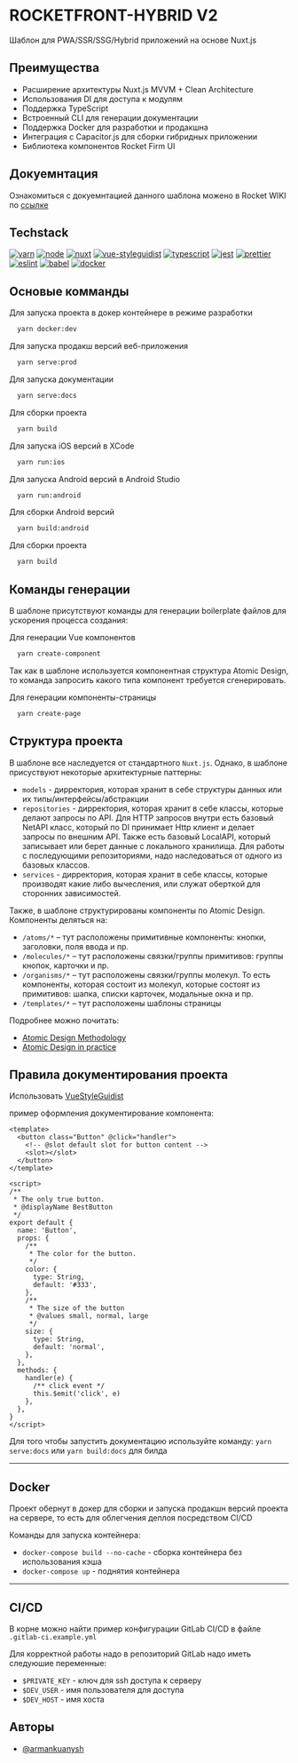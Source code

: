 
# ROCKETFRONT-HYBRID V2

Шаблон для PWA/SSR/SSG/Hybrid приложений на основе Nuxt.js

## Преимущества

- Расширение архитектуры Nuxt.js MVVM + Clean Architecture
- Использования DI для доступа к модулям
- Поддержка TypeScript
- Встроенный CLI для генерации документации
- Поддержка Docker для разработки и продакшна
- Интеграция с Capacitor.js для сборки гибридных приложении
- Библиотека компонентов Rocket Firm UI

## Докуемнтация

Ознакомиться с докуемнтацией данного шаблона можено в Rocket WIKI по [ссылке](https://wiki.rocketfirm.com/books/rocketfront-hybrid)

## Techstack

[![yarn](https://img.shields.io/static/v1?label=yarn&message=1.22.10&color=2c8ebb&style=for-the-badge&logo=yarn&logoColor=white)](https://yarnpkg.com/)
[![node](https://img.shields.io/static/v1?label=node&message=14.x&color=026E00&style=for-the-badge&logo=node.js&logoColor=white)](https://nodejs.org/en/)
[![nuxt](https://img.shields.io/static/v1?label=nuxt.js&message=2.15.3&color=01C58E&style=for-the-badge&logo=nuxt.js&logoColor=white)](https://ru.nuxtjs.org/)
[![vue-styleguidist](https://img.shields.io/static/v1?label=vue-styleguidist&message=4.26.1&color=354A5E&style=for-the-badge)](https://vue-styleguidist.github.io/)
[![typescript](https://img.shields.io/static/v1?label=typescript&message=4.2.3&color=3278C7&style=for-the-badge&logo=typescript&logoColor=white)](https://www.typescriptlang.org/)
[![jest](https://img.shields.io/static/v1?label=jest&message=26.6.3&color=F75001&style=for-the-badge&logo=jest&logoColor=white)](https://jestjs.io/)
[![prettier](https://img.shields.io/static/v1?label=prettier&message=2.2.1&color=F7B93E&style=for-the-badge&logo=prettier&logoColor=white)](https://prettier.io/)
[![eslint](https://img.shields.io/static/v1?label=eslint&message=7.23.0&color=4B32C3&style=for-the-badge&logo=eslint&logoColor=white)](https://eslint.org/)
[![babel](https://img.shields.io/static/v1?label=babel&message=7.9.0&color=F9DC3E&style=for-the-badge&logo=babel&logoColor=white)](https://prettier.io/)
[![docker](https://img.shields.io/static/v1?label=docker&message=19.03.13&color=0086CC&style=for-the-badge&logo=docker&logoColor=white)](https://www.docker.com/)
## Основые комманды

Для запуска проекта в докер контейнере в режиме разработки

```bash
  yarn docker:dev
```

Для запуска продакш версий веб-приложения

```bash
  yarn serve:prod
```

Для запуска документации

```bash
  yarn serve:docs
```

Для сборки проекта

```bash
  yarn build
```

Для запуска iOS версий в XCode

```bash
  yarn run:ios
```

Для запуска Android версий в Android Studio

```bash
  yarn run:android
```

Для сборки Android версий

```bash
  yarn build:android
```

Для сборки проекта

```bash
  yarn build
```

## Команды генерации

В шаблоне присутствуют команды для генерации boilerplate файлов для ускорения процесса создания:

Для генерации Vue компонентов

```bash
  yarn create-component
```

Так как в шаблоне используется компонентная структура Atomic Design, то команда запросить какого типа компонент требуется сгенерировать.


Для генерации компоненты-страницы

```bash
  yarn create-page
```

## Структура проекта

В шаблоне все наследуется от стандартного `Nuxt.js`. Однако, в шаблоне присуствуют некоторые архитектурные паттерны:

- `models` - дирректория, которая хранит в себе структуры данных или их типы/интерфейсы/абстракции
- `repositories` - дирректория, которая хранит в себе классы, которые делают запросы по API. Для HTTP запросов внутри есть базовый NetAPI класс, который по DI принимает Http клиент и делает запросы по внешним API. Также есть базовый LocalAPI, который записывает или берет данные с локального хранилища. Для работы с последующими репозиториями, надо наследоваться от одного из базовых классов.
- `services` - дирректория, которая хранит в себе классы, которые производят какие либо вычесления, или служат оберткой для сторонних зависимостей.

Также, в шаблоне структурированы компоненты по Atomic Design. Компоненты деляться на:

- `/atoms/*` – тут расположены примитивные компоненты: кнопки, заголовки, поля ввода и пр.
- `/molecules/*` – тут расположены связки/группы примитивов: группы кнопок, карточки и пр.
- `/organisms/*` – тут расположены связки/группы молекул. То есть компоненты, которая состоит из молекул, которые состоят из примитивов: шапка, списки карточек, модальные окна и пр.
- `/templates/*` – тут расположены шаблоны страницы

Подробнее можно почитать:

- [Atomic Design Methodology](https://atomicdesign.bradfrost.com/chapter-2/)
- [Atomic Design in practice](https://blog.ippon.tech/atomic-design-in-practice/)

## Правила документирования проекта

Использовать [VueStyleGuidist](https://vue-styleguidist.github.io/docs/Documenting.html)

пример оформления документирование компонента:

```vue
<template>
  <button class="Button" @click="handler">
    <!-- @slot default slot for button content -->
    <slot></slot>
  </button>
</template>

<script>
/**
 * The only true button.
 * @displayName BestButton
 */
export default {
  name: 'Button',
  props: {
    /**
     * The color for the button.
     */
    color: {
      type: String,
      default: '#333',
    },
    /**
     * The size of the button
     * @values small, normal, large
     */
    size: {
      type: String,
      default: 'normal',
    },
  },
  methods: {
    handler(e) {
      /** click event */
      this.$emit('click', e)
    },
  },
}
</script>
```

Для того чтобы запустить документацию используйте команду: `yarn serve:docs` или `yarn build:docs` для билда

---

## Docker

Проект обернут в докер для сборки и запуска продакшн версий проекта на сервере, то есть для облегчения деплоя посредством CI/CD

Команды для запуска контейнера:

- `docker-compose build --no-cache` - сборка контейнера без использования кэша
- `docker-compose up` - поднятия контейнера

---

## CI/CD

В корне можно найти пример конфигурации GitLab CI/CD в файле `.gitlab-ci.example.yml`

Для корректной работы надо в репозиторий GitLab надо иметь следуюшие переменные:

- `$PRIVATE_KEY` - ключ для ssh доступа к серверу
- `$DEV_USER` - имя пользователя для доступа
- `$DEV_HOST` - имя хоста

## Авторы

- [@armankuanysh](https://t.me/armankuanysh)

  